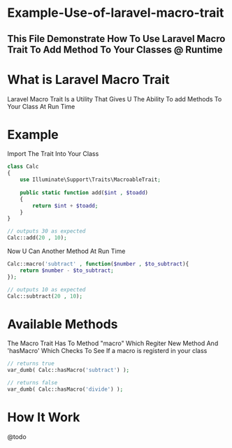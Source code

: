 # Example-Use-of-laravel-macro-trait
This File Demonstrate How To Use Laravel Macro Trait To Add Method To Your Classes @ Runtime
--
# What is Laravel Macro Trait
Laravel Macro Trait Is a Utility That Gives U The Ability To add Methods To Your Class At Run Time
# Example
Import The Trait Into Your Class

```php
class Calc
{
	use Illuminate\Support\Traits\MacroableTrait;
	
	public static function add($int , $toadd)
	{
		return $int + $toadd;
	}
}

// outputs 30 as expected
Calc::add(20 , 10);
```

Now U Can Another Method At Run Time

```php
Calc::macro('subtract' , function($number , $to_subtract){
	return $number - $to_subtract;
});

// outputs 10 as expected
Calc::subtract(20 , 10);
```

# Available Methods
The Macro Trait Has To Method "macro" Which Regiter New Method
And 'hasMacro' Which Checks To See If a macro is registerd in your class

```php
// returns true
var_dumb( Calc::hasMacro('subtract') );

// returns false
var_dumb( Calc::hasMacro('divide') );
```

# How It Work
@todo
